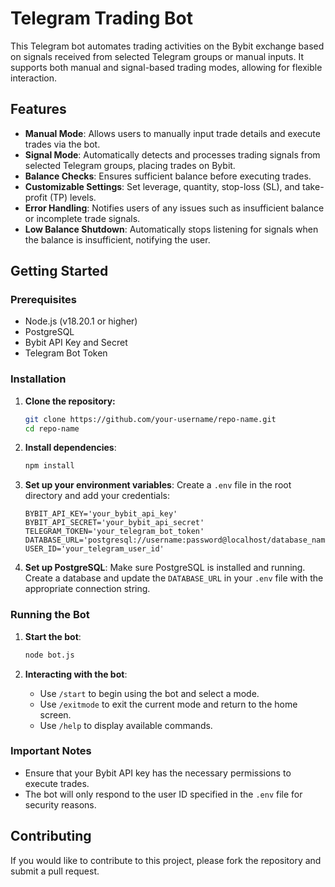 # Telegram Trading Bot

This Telegram bot automates trading activities on the Bybit exchange based on signals received from selected Telegram groups or manual inputs. It supports both manual and signal-based trading modes, allowing for flexible interaction.

## Features

- **Manual Mode**: Allows users to manually input trade details and execute trades via the bot.
- **Signal Mode**: Automatically detects and processes trading signals from selected Telegram groups, placing trades on Bybit.
- **Balance Checks**: Ensures sufficient balance before executing trades.
- **Customizable Settings**: Set leverage, quantity, stop-loss (SL), and take-profit (TP) levels.
- **Error Handling**: Notifies users of any issues such as insufficient balance or incomplete trade signals.
- **Low Balance Shutdown**: Automatically stops listening for signals when the balance is insufficient, notifying the user.

## Getting Started

### Prerequisites

- Node.js (v18.20.1 or higher)
- PostgreSQL
- Bybit API Key and Secret
- Telegram Bot Token

### Installation

1. **Clone the repository:**
   ```bash
   git clone https://github.com/your-username/repo-name.git
   cd repo-name
   ```

2. **Install dependencies**:
   ```bash
   npm install
   ```

3. **Set up your environment variables**:
   Create a `.env` file in the root directory and add your credentials:
   ```env
   BYBIT_API_KEY='your_bybit_api_key'
   BYBIT_API_SECRET='your_bybit_api_secret'
   TELEGRAM_TOKEN='your_telegram_bot_token'
   DATABASE_URL='postgresql://username:password@localhost/database_name'
   USER_ID='your_telegram_user_id'
   ```

4. **Set up PostgreSQL**:
   Make sure PostgreSQL is installed and running. Create a database and update the `DATABASE_URL` in your `.env` file with the appropriate connection string.

### Running the Bot

1. **Start the bot**:
   ```bash
   node bot.js
   ```

2. **Interacting with the bot**:
   - Use `/start` to begin using the bot and select a mode.
   - Use `/exitmode` to exit the current mode and return to the home screen.
   - Use `/help` to display available commands.

### Important Notes

- Ensure that your Bybit API key has the necessary permissions to execute trades.
- The bot will only respond to the user ID specified in the `.env` file for security reasons.

## Contributing

If you would like to contribute to this project, please fork the repository and submit a pull request.
